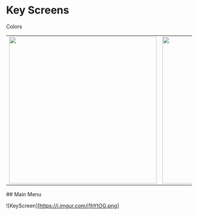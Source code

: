 # Key Screens
Colors
<table>
	<tr>
		<td><img src="https://miro.medium.com/v2/resize:fit:1400/format:webp/1*n8fyJD6Zlzao_57IY7XksA.png" height=400/></td>
		<td><img src="https://miro.medium.com/v2/resize:fit:610/format:webp/1*uJ2ReGgXJhUi75mFCmUrZA.png" height=400/></td>
	</tr>
</table>
## Main Menu

![KeyScreen][https://i.imgur.com/j1hYtOG.png]

